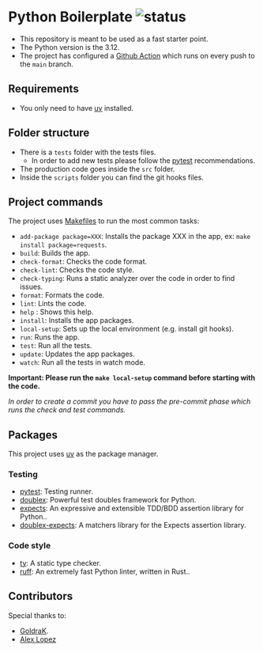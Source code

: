 # Python Boilerplate ![status](https://github.com/pmareke/python-boilerplate/actions/workflows/app.yml/badge.svg)

- This repository is meant to be used as a fast starter point.
- The Python version is the 3.12.
- The project has configured a [Github Action](https://github.com/pmareke/python-boilerplate/actions) which runs on every push to the `main` branch.

## Requirements

- You only need to have [uv](https://docs.astral.sh/uv) installed.

## Folder structure

- There is a `tests` folder with the tests files.
  - In order to add new tests please follow the [pytest](https://docs.pytest.org/en/7.1.x/getting-started.html) recommendations.
- The production code goes inside the `src` folder.
- Inside the `scripts` folder you can find the git hooks files.

## Project commands

The project uses [Makefiles](https://www.gnu.org/software/make/manual/html_node/Introduction.html) to run the most common tasks:

- `add-package package=XXX`: Installs the package XXX in the app, ex: `make install package=requests`.
- `build`: Builds the app.
- `check-format`: Checks the code format.
- `check-lint`: Checks the code style.
- `check-typing`: Runs a static analyzer over the code in order to find issues.
- `format`: Formats the code.
- `lint`: Lints the code.
- `help` : Shows this help.
- `install`: Installs the app packages.
- `local-setup`: Sets up the local environment (e.g. install git hooks).
- `run`: Runs the app.
- `test`: Run all the tests.
- `update`: Updates the app packages.
- `watch`: Run all the tests in watch mode.

**Important: Please run the `make local-setup` command before starting with the code.**

_In order to create a commit you have to pass the pre-commit phase which runs the check and test commands._

## Packages

This project uses [uv](https://docs.astral.sh/uv) as the package manager.

### Testing

- [pytest](https://docs.pytest.org/en/7.1.x/contents.html): Testing runner.
- [doublex](https://github.com/davidvilla/python-doublex): Powerful test doubles framework for Python.
- [expects](https://expects.readthedocs.io/en/stable/): An expressive and extensible TDD/BDD assertion library for Python..
- [doublex-expects](https://github.com/jaimegildesagredo/doublex-expects): A matchers library for the Expects assertion library.

### Code style

- [ty](https://github.com/astral-sh/ty): A static type checker.
- [ruff](https://github.com/astral-sh/ruff): An extremely fast Python linter, written in Rust..

## Contributors

Special thanks to:
- [GoldraK](https://github.com/GoldraK).
- [Alex Lopez](https://github.com/alexlopezc)

